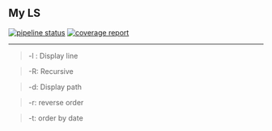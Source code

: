 ## My LS

[![pipeline status](https://git.emile-lepetit.fr/epitech/delivery/my-ls/badges/master/pipeline.svg)](https://git.emile-lepetit.fr/epitech/delivery/my-ls/commits/master)
[![coverage report](https://git.emile-lepetit.fr/epitech/delivery/my-ls/badges/master/coverage.svg)](https://git.emile-lepetit.fr/epitech/delivery/my-ls/commits/master)

---

> -l : Display line

> -R: Recursive

> -d: Display path

> -r: reverse order

> -t: order by date
